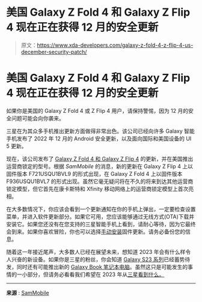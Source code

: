 # 美国 Galaxy Z Fold 4 和 Galaxy Z Flip 4 现在正在获得 12 月的安全更新

> 原文：<https://www.xda-developers.com/galaxy-z-fold-4-z-flip-4-us-december-security-patch/>

# 美国 Galaxy Z Fold 4 和 Galaxy Z Flip 4 现在正在获得 12 月的安全更新

如果你是美国的 Galaxy Z Fold 4 或 Z Flip 4 用户，请保持警惕，因为 12 月的安全问题可能会向你袭来。

三星在为其众多手机推出更新方面做得非常出色。该公司已经向许多 Galaxy 智能手机发布了 2022 年 12 月的 Android 安全更新，以及面向国际和美国设备的 UI 5 更新。

现在，该公司发布了 [Galaxy Z Fold 4 和 Galaxy Z Flip 4](https://www.xda-developers.com/samsung-galaxy-z-fold-4-vs-samsung-galaxy-z-flip-4/) 的更新，并在美国推出运营商锁定的型号。根据 *SamMobile* 的消息，新的更新在 Galaxy Z Flip 4 上以固件版本 F721USQU1BVL9 的形式出现，在 Galaxy Z Fold 4 上以固件版本 F936USQU1BVL7 的形式出现。虽然它毫无疑问将在不久的将来到达其他运营商锁定模型，但它首先在康卡斯特和 Xfinity 移动网络上的运营商锁定模型上首次亮相。

在大多数情况下，你应该会看到一个更新通知在你的手机上弹出，一定要检查设置菜单，并进入软件更新部分。如果它可用，您应该能够通过无线方式(OTA)下载并安装它。如果您还没有在您支持的三星智能手机上看到，请耐心等待，因为它最终会到来。如果你喜欢冒险，你也可以选择[手动安装](https://www.xda-developers.com/how-to-update-samsung-galaxy-smartphone/)固件更新。请务必备份您的信息。

随着这一年接近尾声，大多数人已经在展望未来，想知道 2023 年会有什么样令人兴奋的新设备。如果你是三星的粉丝，你会知道 [Galaxy S23 系列](https://www.xda-developers.com/samsung-galaxy-s23/)已经蓄势待发，同时还有可能推出新的 [Galaxy Book 笔记本电脑](https://www.xda-developers.com/samsung-new-galaxy-book-laptops-in-2023/)。虽然这只是可能发生的事情的一小部分，但请务必看看我们希望在 2023 年从[三星看到什么。](http://www.xda-developers.com/samsung-in-2023/)

* * *

**来源** : [SamMobile](https://www.sammobile.com/news/carrier-locked-galaxy-z-flip-4-fold-4-december-2022-security-update-usa/)